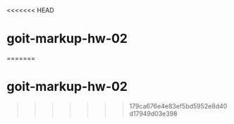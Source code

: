 <<<<<<< HEAD
# goit-markup-hw-02
=======
# goit-markup-hw-02
>>>>>>> 179ca676e4e83ef5bd5952e8d40d17949d03e398

